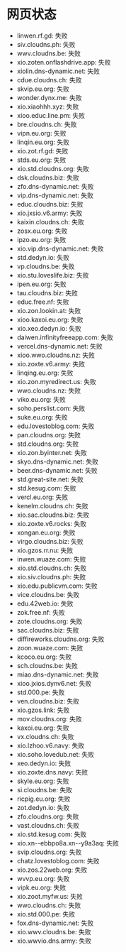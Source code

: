 # 网页状态
- linwen.rf.gd: 失败
- siv.cloudns.ph: 失败
- wwv.cloudns.be: 失败
- xio.zoten.onflashdrive.app: 失败
- xiolin.dns-dynamic.net: 失败
- cdue.cloudns.ch: 失败
- skvip.eu.org: 失败
- wonder.dynx.me: 失败
- xio.xiaohhh.xyz: 失败
- xioo.educ.line.pm: 失败
- bre.cloudns.ch: 失败
- vipn.eu.org: 失败
- linqin.eu.org: 失败
- xio.zot.rf.gd: 失败
- stds.eu.org: 失败
- xio.std.cloudns.org: 失败
- dsk.cloudns.biz: 失败
- zfo.dns-dynamic.net: 失败
- vip.dns-dynamic.net: 失败
- educ.cloudns.biz: 失败
- xio.jxsio.v6.army: 失败
- kaixin.cloudns.ch: 失败
- zosx.eu.org: 失败
- ipzo.eu.org: 失败
- xio.vip.dns-dynamic.net: 失败
- std.dedyn.io: 失败
- vp.cloudns.be: 失败
- xio.stu.loveslife.biz: 失败
- ipen.eu.org: 失败
- tau.cloudns.biz: 失败
- educ.free.nf: 失败
- xio.zon.lookin.at: 失败
- xioo.kaxoi.eu.org: 失败
- xio.xeo.dedyn.io: 失败
- daiwen.infinityfreeapp.com: 失败
- vercel.dns-dynamic.net: 失败
- xioo.wwo.cloudns.nz: 失败
- xio.zoxte.v6.army: 失败
- linqing.eu.org: 失败
- xio.zon.myredirect.us: 失败
- wwo.cloudns.nz: 失败
- viko.eu.org: 失败
- soho.perslist.com: 失败
- suke.eu.org: 失败
- edu.lovestoblog.com: 失败
- pan.cloudns.org: 失败
- std.cloudns.org: 失败
- xio.zon.byinter.net: 失败
- skyo.dns-dynamic.net: 失败
- beer.dns-dynamic.net: 失败
- std.great-site.net: 失败
- std.kesug.com: 失败
- vercl.eu.org: 失败
- kenelm.cloudns.ch: 失败
- xio.sac.cloudns.biz: 失败
- xio.zoxte.v6.rocks: 失败
- xongan.eu.org: 失败
- virgo.cloudns.biz: 失败
- xio.gzos.rr.nu: 失败
- inwen.wuaze.com: 失败
- xio.std.cloudns.ch: 失败
- xio.siv.cloudns.ph: 失败
- xio.edu.publicvm.com: 失败
- vice.cloudns.be: 失败
- edu.42web.io: 失败
- zok.free.nf: 失败
- zote.cloudns.org: 失败
- sac.cloudns.biz: 失败
- diffireworks.cloudns.org: 失败
- zoon.wuaze.com: 失败
- kcoco.eu.org: 失败
- sch.cloudns.be: 失败
- miao.dns-dynamic.net: 失败
- xioo.jxios.dynv6.net: 失败
- std.000.pe: 失败
- ven.cloudns.biz: 失败
- xio.gzos.link: 失败
- mov.cloudns.org: 失败
- kaxoi.eu.org: 失败
- vx.cloudns.ch: 失败
- xio.lzhoo.v6.navy: 失败
- xio.soho.lovedub.net: 失败
- xeo.dedyn.io: 失败
- xio.zoxte.dns.navy: 失败
- skyle.eu.org: 失败
- si.cloudns.be: 失败
- ricpig.eu.org: 失败
- zot.dedyn.io: 失败
- zfo.cloudns.org: 失败
- vast.cloudns.ch: 失败
- xio.std.kesug.com: 失败
- xio.xn--ebbpo8a.xn--y9a3aq: 失败
- svip.cloudns.org: 失败
- chatz.lovestoblog.com: 失败
- xio.zos.22web.org: 失败
- wvvp.eu.org: 失败
- vipk.eu.org: 失败
- xio.zoot.myfw.us: 失败
- wwo.cloudns.ch: 失败
- xio.std.000.pe: 失败
- fox.dns-dynamic.net: 失败
- xio.wwv.cloudns.be: 失败
- xio.wwvio.dns.army: 失败
